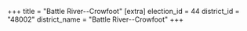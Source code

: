 +++
title = "Battle River--Crowfoot"
[extra]
election_id = 44
district_id = "48002"
district_name = "Battle River--Crowfoot"
+++
